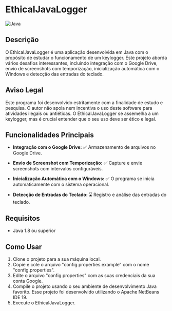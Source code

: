 # EthicalJavaLogger

![Java](https://img.shields.io/badge/Java-1.8%2B-blue)

## Descrição

O EthicalJavaLogger é uma aplicação desenvolvida em Java com o propósito de estudar o funcionamento de um keylogger. Este projeto aborda vários desafios interessantes, incluindo integração com o Google Drive, envio de screenshots com temporização, inicialização automática com o Windows e detecção das entradas do teclado.

## Aviso Legal

Este programa foi desenvolvido estritamente com a finalidade de estudo e pesquisa. O autor não apoia nem incentiva o uso deste software para atividades ilegais ou antiéticas. O EthicalJavaLogger se assemelha a um keylogger, mas é crucial entender que o seu uso deve ser ético e legal.

## Funcionalidades Principais

- **Integração com o Google Drive:** :white_check_mark: Armazenamento de arquivos no Google Drive.

- **Envio de Screenshot com Temporização:** :white_check_mark: Capture e envie screenshots com intervalos configuráveis.

- **Inicialização Automática com o Windows:** :white_check_mark: O programa se inicia automaticamente com o sistema operacional.

- **Detecção de Entradas do Teclado:** :hourglass: Registro e análise das entradas do teclado.

## Requisitos

- Java 1.8 ou superior

## Como Usar

1. Clone o projeto para a sua máquina local.
2. Copie e cole o arquivo "config.properties.example" com o nome "config.properties".
3. Edite o arquivo "config.properties" com as suas credenciais da sua conta Google.
4. Compile o projeto usando o seu ambiente de desenvolvimento Java favorito. Esse projeto foi desenvolvido utilizando o Apache NetBeans IDE 19.
5. Execute o EthicalJavaLogger.
